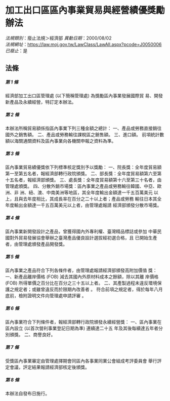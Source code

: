 # 加工出口區區內事業貿易與經營績優獎勵辦法

*法規類別*：廢止法規＞經濟部
*異動日期*：2000/08/02  
*法規網址*：https://law.moj.gov.tw/LawClass/LawAll.aspx?pcode=J0050006
*已廢止*：是


## 法條
##### 第 1 條
經濟部加工出口區管理處 (以下簡稱管理處) 為獎勵區內事業發展國際貿
易、開發新產品及永續經營，特訂定本辦法。

##### 第 2 條
本辦法所稱貿易額係指區內事業下列三種金額之總計：
一、產品或勞務直接銷往國外之銷售額。
二、產品或勞務輸往課稅區之銷售額。
三、進口額。
前項統計數額以海關通關資料及區內事業向各機關申報之資料為準。


##### 第 3 條
區內事業貿易績優獎依下列標準核定獎別予以獎勵：
一、院長獎：全年度貿易額第一至第五名者，報經濟部轉行政院頒獎。
二、部長獎：全年度貿易額第六至第十五名者，報經濟部頒獎。
三、處長獎：全年度貿易額第十六至第三十名者，由管理處頒獎。
四、分散外銷市場獎：區內事業之產品或勞務輸往韓國、中亞、歐洲、非
    洲、紐、澳、中南美洲等地區，其全年度輸出金額達一千五百萬美元
    以上，且與去年度相比，其成長率在百分之二十以上者；產品或勞務
    輸往日本其全年度輸出金額達一千五百萬美元以上者，由管理處報請
    經濟部頒發分散市場獎。


##### 第 4 條
區內事業新開發設計之產品，曾獲得國內外專利權、臺灣精品標誌或參加
中華民國對外貿易發展協會舉辦之臺灣產品優良設計選拔經初選合格，且
已開始生產者，由管理處頒發產品開發獎。

##### 第 5 條
區內事業之產品符合下列各條件者，由管理處報請經濟部頒發高附加價值
獎：
一、新產品離岸價格 (FOB)  減去其國內外原材料成本之餘額，除以其離
    岸價格 (FOB)  所得單價之百分比在百分之三十五以上者。
二、其產製過程未違反環境保護之規定者；或雖曾違反而於限期內改善者
    。
符合前項之規定者，得於每年八月底前，檢附證明文件向管理處申請評審
。


##### 第 6 條
區內事業符合下列條件者，報經濟部轉行政院頒發永續經營獎：
一、區內事業在區內設立 (以首次營利事業登記日期為準) 連續達二十五
    年及其後每續達五年者分別頒獎。
二、商譽良好。


##### 第 7 條
受獎區內事業審定由管理處擇期會同區內各事業同業公會組成考評委員會
舉行評定會議，評定結果報請經濟部核定後頒獎。

##### 第 8 條
本辦法自發布日施行。


